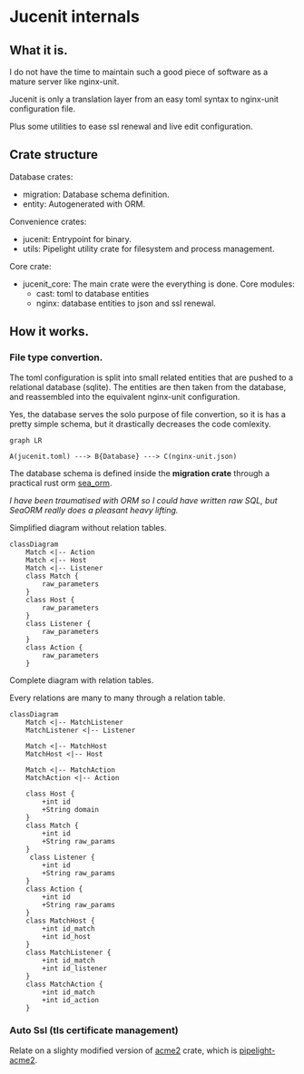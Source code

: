 # Jucenit internals

## What it is.

I do not have the time to maintain such a good piece of software
as a mature server like nginx-unit.

Jucenit is only a translation layer from an easy toml syntax
to nginx-unit configuration file.

Plus some utilities to ease ssl renewal and live edit configuration.

## Crate structure

Database crates:

- migration: Database schema definition.
- entity: Autogenerated with ORM.

Convenience crates:

- jucenit: Entrypoint for binary.
- utils: Pipelight utility crate for filesystem and process management.

Core crate:

- jucenit_core: The main crate were the everything is done.
  Core modules:
  - cast: toml to database entities
  - nginx: database entities to json and ssl renewal.

## How it works.

### File type convertion.

The toml configuration is split into small related entities that are pushed to a relational database (sqlite).
The entities are then taken from the database,
and reassembled into the equivalent nginx-unit configuration.

Yes, the database serves the solo purpose of file convertion,
so it is has a pretty simple schema, but it drastically decreases the code comlexity.

```mermaid
graph LR

A(jucenit.toml) ---> B{Database} ---> C(nginx-unit.json)

```

The database schema is defined inside the **migration crate** through a practical rust orm
[sea_orm](https://www.sea-ql.org/SeaORM/docs/index/).

_I have been traumatised with ORM so I could have written raw SQL, but SeaORM really
does a pleasant heavy lifting._

Simplified diagram without relation tables.

```mermaid
classDiagram
    Match <|-- Action
    Match <|-- Host
    Match <|-- Listener
    class Match {
        raw_parameters
    }
    class Host {
        raw_parameters
    }
    class Listener {
        raw_parameters
    }
    class Action {
        raw_parameters
    }

```

Complete diagram with relation tables.

Every relations are many to many through a relation table.

```mermaid
classDiagram
    Match <|-- MatchListener
    MatchListener <|-- Listener

    Match <|-- MatchHost
    MatchHost <|-- Host

    Match <|-- MatchAction
    MatchAction <|-- Action

    class Host {
        +int id
        +String domain
    }
    class Match {
        +int id
        +String raw_params
    }
     class Listener {
        +int id
        +String raw_params
    }
    class Action {
        +int id
        +String raw_params
    }
    class MatchHost {
        +int id_match
        +int id_host
    }
    class MatchListener {
        +int id_match
        +int id_listener
    }
    class MatchAction {
        +int id_match
        +int id_action
    }
```

### Auto Ssl (tls certificate management)

Relate on a slighty modified version of [acme2](https://docs.rs/acme2/latest/acme2/) crate, which is
[pipelight-acme2](https://github.com/pipelight/acme2).
